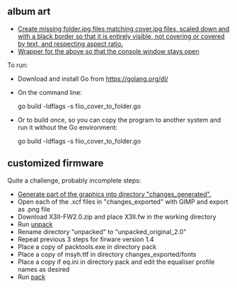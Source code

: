 ## album art
* [Create missing folder.jpg files matching cover.jpg files, scaled down and with a black border so that it is entirely visible, not covering or covered by text, and respecting aspect ratio.](fiio_cover_to_folder.go)
* [Wrapper for the above  so that the console window stays open](fiio_cover_to_folder.cmd)

To run:

* Download and install Go from https://golang.org/dl/
* On the command line:

    go build -ldflags -s fiio_cover_to_folder.go

* Or to build once, so you can copy the program to another system and run it without the Go environment:

    go build -ldflags -s fiio_cover_to_folder.go

## customized firmware
Quite a challenge, probably incomplete steps:
* [Generate part of the graphics into directory "changes_generated".](fiio_litegui_gen.go)
* Open each of the .xcf files in "changes_exported" with GIMP and export as .png file
* Download X3II-FW2.0.zip and place X3II.fw in the working  directory
* Run [unpack](unpack.bat)
* Rename directory "unpacked" to "unpacked_original_2.0"
* Repeat previous 3 steps for firware version 1.4
* Place a copy of packtools.exe in directory pack
* Place a copy of msyh.ttf in directory changes_exported/fonts
* Place a copy if eq.ini in directory pack and edit the equaliser profile names as desired
* Run [pack](pack.bat)
